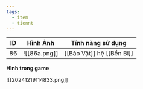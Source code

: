 ```yaml
---
tags:
  - item
  - tiennt
---
```


| ID  | Hình Ảnh     | Tính năng sử dụng         |
| --- | ------------ | ------------------------- |
| 86  | ![[86a.png]] | [[Bảo Vật]] hệ [[Bền Bỉ]] |

**Hình trong game**

![[20241219114833.png]]